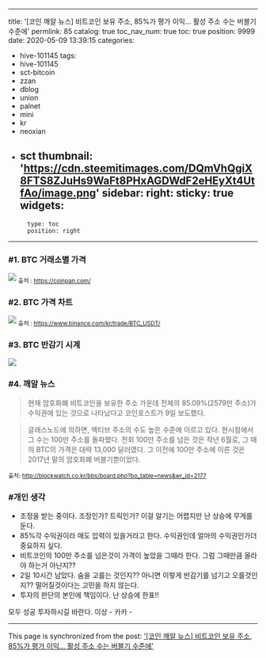 
---
title: '[코인 깨알 뉴스]  비트코인 보유 주소, 85%가 평가 이익... 활성 주소 수는 버블기 수준에'
permlink: 85
catalog: true
toc_nav_num: true
toc: true
position: 9999
date: 2020-05-09 13:39:15
categories:
- hive-101145
tags:
- hive-101145
- sct-bitcoin
- zzan
- dblog
- union
- palnet
- mini
- kr
- neoxian
- sct
thumbnail: 'https://cdn.steemitimages.com/DQmVhQgiX8FTS8ZJuHs9WaFt8PHxAGDWdF2eHEyXt4UtfAo/image.png'
sidebar:
    right:
        sticky: true
widgets:
    -
        type: toc
        position: right
---


### #1. BTC 거래소별 가격

![](https://cdn.steemitimages.com/DQmVhQgiX8FTS8ZJuHs9WaFt8PHxAGDWdF2eHEyXt4UtfAo/image.png)
<sub> 출처 :  https://coinpan.com/</sub>

### #2. BTC 가격 차트
![](https://cdn.steemitimages.com/DQmZdjEHj38Cm9un1DT7DvCSGcs1QuvSFYnPgrkPmktZEkR/image.png)
<sub> 출처 :  https://www.binance.com/kr/trade/BTC_USDT/</sub>

### #3. BTC 반감기 시계
![](https://cdn.steemitimages.com/DQmU44XC96yXWLCiTssYV1VShJyuqbDV9hEaTp6Yw6b1Vtg/image.png)
### #4. 깨알 뉴스
>현재 암호화폐 비트코인을 보유한 주소 가운데 전체의 85.09%(2579만 주소)가 수익권에 있는 것으로 나타났다고 코인포스트가 9일 보도했다.

>글래스노드에 의하면, 액티브 주소의 수도 높은 수준에 이르고 있다. 현시점에서 그 수는 100만 주소를 돌파했다. 전회 100만 주소를 넘은 것은 작년 6월로, 그 때의 BTC의 가격은 대략 13,000 달러였다. 그 이전에 100만 주소에 이른 것은 2017년 말의 암호화폐 버블기뿐이었다.

<sub>출처: http://blockwatch.co.kr/bbs/board.php?bo_table=news&wr_id=2177</sub>

### #개인 생각
- 조정을 받는 중이다.  조정인가?  트릭인가?
이걸 알기는 어렵지만 난 상승에 무게를 둔다. 
- 85%각 수익권이라 매도 압력이 있을거라고 한다. 
수익권인데 얼마의 수익권인가더 중요하지 싶다. 
- 비트코인의 100만 주소를 넘은것이 가격이 높았을 그때라 한다.
그럼 그때만큼 올라야 하는거 아닌지??
- 2일 10시간 남았다.  숨을 고를는 것인지?? 아니면 이렇게
반감기를 넘기고 오를것인지??   떨어질것이다는 고민을 하지 않는다.
- 투자의 판단의 본인에 책임이다.  난 상승에 한표!!


모두 성공 투자하시길 바란다.  이상 - 카카 -

- - -

This page is synchronized from the post: ['[코인 깨알 뉴스]  비트코인 보유 주소, 85%가 평가 이익... 활성 주소 수는 버블기 수준에'](https://steemit.com/@kibumh/85)
